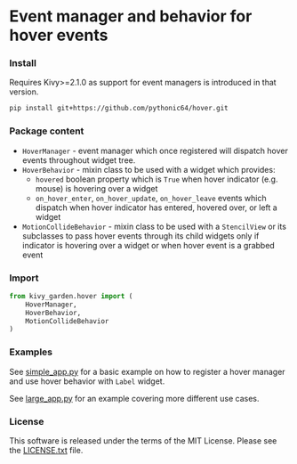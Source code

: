 # Event manager and behavior for **hover** events

### Install
Requires Kivy>=2.1.0 as support for event managers is introduced in that
version.
```sh
pip install git+https://github.com/pythonic64/hover.git
```

### Package content
- `HoverManager` - event manager which once registered will dispatch hover
  events throughout widget tree. 
- `HoverBehavior` - mixin class to be used with a widget which provides:
  - `hovered` boolean property which is `True` when hover indicator
    (e.g. mouse) is hovering over a widget
  - `on_hover_enter`, `on_hover_update`, `on_hover_leave` events which dispatch
    when hover indicator has entered, hovered over, or left a widget
- `MotionCollideBehavior` - mixin class to be used with a `StencilView` or its
  subclasses to pass hover events through its child widgets only if indicator
  is hovering over a widget or when hover event is a grabbed event

### Import
```python
from kivy_garden.hover import (
    HoverManager,
    HoverBehavior,
    MotionCollideBehavior
)
```

### Examples
See [simple_app.py](examples%2Fsimple_app.py) for a basic example on how to
register a hover manager and use hover behavior with `Label` widget.

See [large_app.py](examples%2Flarge_app.py) for an example covering more
different use cases.


### License
This software is released under the terms of the MIT License. Please see the
[LICENSE.txt](LICENSE.txt) file.
